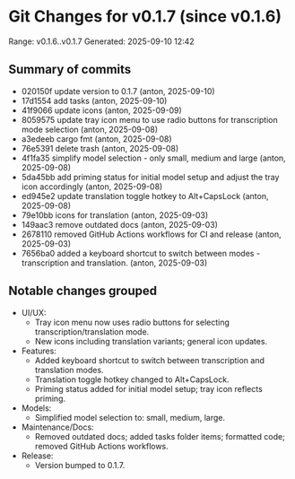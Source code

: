 # Git Changes for v0.1.7 (since v0.1.6)

Range: v0.1.6..v0.1.7
Generated: 2025-09-10 12:42

## Summary of commits
- 020150f update version to 0.1.7 (anton, 2025-09-10)
- 17d1554 add tasks (anton, 2025-09-10)
- 41f9066 update icons (anton, 2025-09-09)
- 8059575 update tray icon menu to use radio buttons for transcription mode selection (anton, 2025-09-08)
- a3edeeb cargo fmt (anton, 2025-09-08)
- 76e5391 delete trash (anton, 2025-09-08)
- 4f1fa35 simplify model selection - only small, medium and large (anton, 2025-09-08)
- 5da45bb add priming status for initial model setup and adjust the tray icon accordingly (anton, 2025-09-08)
- ed945e2 update translation toggle hotkey to Alt+CapsLock (anton, 2025-09-08)
- 79e10bb icons for translation (anton, 2025-09-03)
- 149aac3 remove outdated docs (anton, 2025-09-03)
- 2678110 removed GitHub Actions workflows for CI and release (anton, 2025-09-03)
- 7656ba0 added a keyboard shortcut to switch between modes - transcription and translation. (anton, 2025-09-03)

## Notable changes grouped
- UI/UX:
  - Tray icon menu now uses radio buttons for selecting transcription/translation mode.
  - New icons including translation variants; general icon updates.
- Features:
  - Added keyboard shortcut to switch between transcription and translation modes.
  - Translation toggle hotkey changed to Alt+CapsLock.
  - Priming status added for initial model setup; tray icon reflects priming.
- Models:
  - Simplified model selection to: small, medium, large.
- Maintenance/Docs:
  - Removed outdated docs; added tasks folder items; formatted code; removed GitHub Actions workflows.
- Release:
  - Version bumped to 0.1.7.
